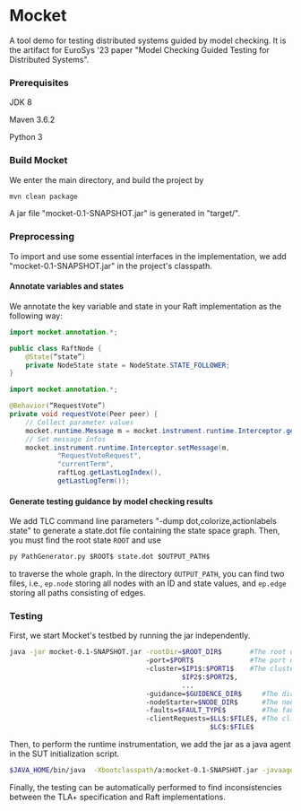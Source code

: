 # Mocket
A tool demo for testing distributed systems guided by model checking.
It is the artifact for EuroSys '23 paper "Model Checking Guided Testing
for Distributed Systems".

### Prerequisites
JDK 8

Maven 3.6.2

Python 3

### Build Mocket
We enter the main directory, and build the project by
```bash
mvn clean package
```

A jar file "mocket-0.1-SNAPSHOT.jar" is generated in "target/".

### Preprocessing

To import and use some essential interfaces in the implementation, we
add "mocket-0.1-SNAPSHOT.jar" in the project's classpath.
#### Annotate variables and states
We annotate the key variable and state in your Raft implementation as
the following way:
```java
import mocket.annotation.*;

public class RaftNode {
    @State(“state”)
    private NodeState state = NodeState.STATE_FOLLOWER;
}
```

```java
import mocket.annotation.*;

@Behavior(“RequestVote”)
private void requestVote(Peer peer) {
    // Collect parameter values
    mocket.runtime.Message m = mocket.instrument.runtime.Interceptor.getParams(this.NodeId, peer.NodeId);
    // Set message infos
    mocket.instrument.runtime.Interceptor.setMessage(m,
            "RequestVoteRequest",
            "currentTerm",
            raftLog.getLastLogIndex(),
            getLastLogTerm());
```

#### Generate testing guidance by model checking results
We add TLC command line parameters "-dump dot,colorize,actionlabels
state" to generate a state.dot file containing the state space graph. 
Then, you must find the root state `ROOT` and use
```python
py PathGenerator.py $ROOT$ state.dot $OUTPUT_PATH$
```
to traverse the whole graph. In the directory `OUTPUT_PATH`, you can
find two files, i.e., `ep.node` storing all nodes with an ID and state
values, and `ep.edge` storing all paths consisting of edges.

### Testing
First, we start Mocket's testbed by running the jar independently.
```bash
java -jar mocket-0.1-SNAPSHOT.jar -rootDir=$ROOT_DIR$       #The root directory of SUT.
                                  -port=$PORT$              #The port used by Mocket.
                                  -cluster=$IP1$:$PORT1$    #The cluster setting.
                                           $IP2$:$PORT2$,
                                           ...
                                  -guidance=$GUIDENCE_DIR$     #The directory to store guidance files
                                  -nodeStarter=$NODE_DIR$      #The node start script
                                  -faults=$FAULT_TYPE$         #The fault types to be injected.
                                  -clientRequests=$LL$:$FILE$, #The client requests and corresponding script file.
                                                  $LC$:$FILE$
```

Then, to perform the runtime instrumentation, we add the jar as a java agent in the SUT initialization script.
```bash
$JAVA_HOME/bin/java  -Xbootclasspath/a:mocket-0.1-SNAPSHOT.jar -javaagent:mocket-0.1-SNAPSHOT.jar SUT.main.class
```

Finally, the testing can be automatically performed to find inconsistencies between the TLA+ specification and
Raft implementations.